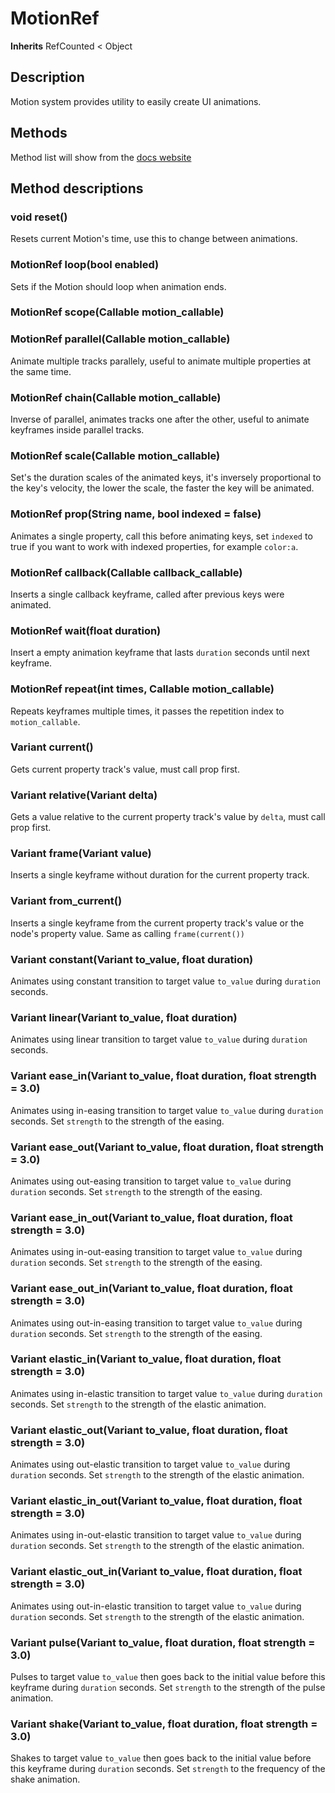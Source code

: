 <span parse-class-api/>

# MotionRef

**Inherits** <span class-ref>RefCounted</span> < <span class-ref>Object</span>

## Description

Motion system provides utility to easily create <span class-ref>UI</span> animations.

## Methods

<span class-methods>Method list will show from the [docs website](https://ghsoares.github.io/godui/#/api/motion_ref?id=methods)</span>

## Method descriptions

<h3 class-method>void reset()</h3>

Resets current Motion's time, use this to change between animations.

<h3 class-method>MotionRef loop(bool enabled)</h3>

Sets if the Motion should loop when animation ends.

<h3 class-method>MotionRef scope(Callable motion_callable)</h3>

<span class-empty-method/>

<h3 class-method>MotionRef parallel(Callable motion_callable)</h3>

Animate multiple tracks parallely, useful to animate multiple properties at the same time.

<h3 class-method>MotionRef chain(Callable motion_callable)</h3>

Inverse of <span class-member-ref>parallel</span>, animates tracks one after the other, useful to animate keyframes inside parallel tracks.

<h3 class-method>MotionRef scale(Callable motion_callable)</h3>

Set's the duration scales of the animated keys, it's inversely proportional to the key's velocity, the lower the scale, the faster the key will be animated.

<h3 class-method>MotionRef prop(String name, bool indexed = false)</h3>

Animates a single property, call this before animating keys, set `indexed` to true if you want to work with indexed properties, for example `color:a`.

<h3 class-method>MotionRef callback(Callable callback_callable)</h3>

Inserts a single callback keyframe, called after previous keys were animated.

<h3 class-method>MotionRef wait(float duration)</h3>

Insert a empty animation keyframe that lasts `duration` seconds until next keyframe.

<h3 class-method>MotionRef repeat(int times, Callable motion_callable)</h3>

Repeats keyframes multiple times, it passes the repetition index to `motion_callable`.

<h3 class-method>Variant current()</h3>

Gets current property track's value, must call <span class-member-ref>prop</span> first.

<h3 class-method>Variant relative(Variant delta)</h3>

Gets a value relative to the current property track's value by `delta`, must call <span class-member-ref>prop</span> first.

<h3 class-method>Variant frame(Variant value)</h3>

Inserts a single keyframe without duration for the current property track.

<h3 class-method>Variant from_current()</h3>

Inserts a single keyframe from the current property track's value or the node's property value. Same as calling `frame(current())`

<h3 class-method>Variant constant(Variant to_value, float duration)</h3>

Animates using constant transition to target value `to_value` during `duration` seconds.

<h3 class-method>Variant linear(Variant to_value, float duration)</h3>

Animates using linear transition to target value `to_value` during `duration` seconds.

<h3 class-method>Variant ease_in(Variant to_value, float duration, float strength = 3.0)</h3>

Animates using in-easing transition to target value `to_value` during `duration` seconds. Set `strength` to the strength of the easing.

<h3 class-method>Variant ease_out(Variant to_value, float duration, float strength = 3.0)</h3>

Animates using out-easing transition to target value `to_value` during `duration` seconds. Set `strength` to the strength of the easing.

<h3 class-method>Variant ease_in_out(Variant to_value, float duration, float strength = 3.0)</h3>

Animates using in-out-easing transition to target value `to_value` during `duration` seconds. Set `strength` to the strength of the easing.

<h3 class-method>Variant ease_out_in(Variant to_value, float duration, float strength = 3.0)</h3>

Animates using out-in-easing transition to target value `to_value` during `duration` seconds. Set `strength` to the strength of the easing.

<h3 class-method>Variant elastic_in(Variant to_value, float duration, float strength = 3.0)</h3>

Animates using in-elastic transition to target value `to_value` during `duration` seconds. Set `strength` to the strength of the elastic animation.

<h3 class-method>Variant elastic_out(Variant to_value, float duration, float strength = 3.0)</h3>

Animates using out-elastic transition to target value `to_value` during `duration` seconds. Set `strength` to the strength of the elastic animation.

<h3 class-method>Variant elastic_in_out(Variant to_value, float duration, float strength = 3.0)</h3>

Animates using in-out-elastic transition to target value `to_value` during `duration` seconds. Set `strength` to the strength of the elastic animation.

<h3 class-method>Variant elastic_out_in(Variant to_value, float duration, float strength = 3.0)</h3>

Animates using out-in-elastic transition to target value `to_value` during `duration` seconds. Set `strength` to the strength of the elastic animation.

<h3 class-method>Variant pulse(Variant to_value, float duration, float strength = 3.0)</h3>

Pulses to target value `to_value` then goes back to the initial value before this keyframe during `duration` seconds. Set `strength` to the strength of the pulse animation.

<h3 class-method>Variant shake(Variant to_value, float duration, float strength = 3.0)</h3>

Shakes to target value `to_value` then goes back to the initial value before this keyframe during `duration` seconds. Set `strength` to the frequency of the shake animation.
